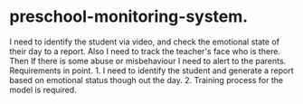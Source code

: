 # preschool-monitoring-system.
I need to identify the student via video, and check the emotional state of their day to a report.  Also I need to track the teacher's face who is there. Then If there is some abuse or misbehaviour I need to alert to the parents.  Requirements in point.  1. I need to identify the student and generate a report based on emotional status though out the day.  2. Training process for the model is required. 
